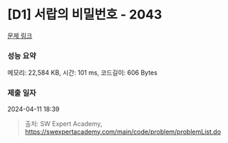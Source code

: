 # [D1] 서랍의 비밀번호 - 2043 

[문제 링크](https://swexpertacademy.com/main/code/problem/problemDetail.do?contestProbId=AV5QJ_8KAx8DFAUq) 

### 성능 요약

메모리: 22,584 KB, 시간: 101 ms, 코드길이: 606 Bytes

### 제출 일자

2024-04-11 18:39



> 출처: SW Expert Academy, https://swexpertacademy.com/main/code/problem/problemList.do